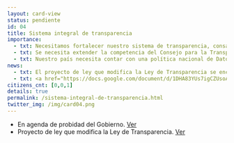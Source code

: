 ```yaml
---
layout: card-view
status: pendiente
id: 04
title: Sistema integral de transparencia
importance:
  - txt: Necesitamos fortalecer nuestro sistema de transparencia, consagrando el derecho de acceso en la Constitución.
  - txt: Se necesita extender la competencia del Consejo para la Transparencia al Poder Legislativo, Judicial y órganos autónomos.
  - txt: Nuestro país necesita contar con una política nacional de Datos Abiertos, para fomentar el acceso a la información pública y su control social.
news:
  - txt: El proyecto de ley que modifica la Ley de Transparencia se encuentra con urgencia simple pendiente de continuar su discusión en la Comisión especial encargada de conocer proyectos relativos a probidad y transparencia.
  - txt: <a href="https://docs.google.com/document/d/1DHA83YUs7igCZUsoAJeaqFIxCfHX1KrRC4fApc5Bci0/edit?usp=sharing" target="_blank">Revisa la minuta </a> de la Fundación sobre el contenido de dicho proyecto.
citizens_cnt: [0,0,1]
details: true
permalink: /sistema-integral-de-transparencia.html
twitter_img: /img/card04.png
---
```


* En agenda de probidad del Gobierno. <a href="http://www.agendadeprobidad.gob.cl/?ver=2276" target="_blank">Ver</a>
* Proyecto de ley que modifica la Ley de Transparencia. <a href="http://camara.cl/pley/pley_detalle.aspx?prmID=8086&prmBL=7686-07" target="_blank">Ver</a>
